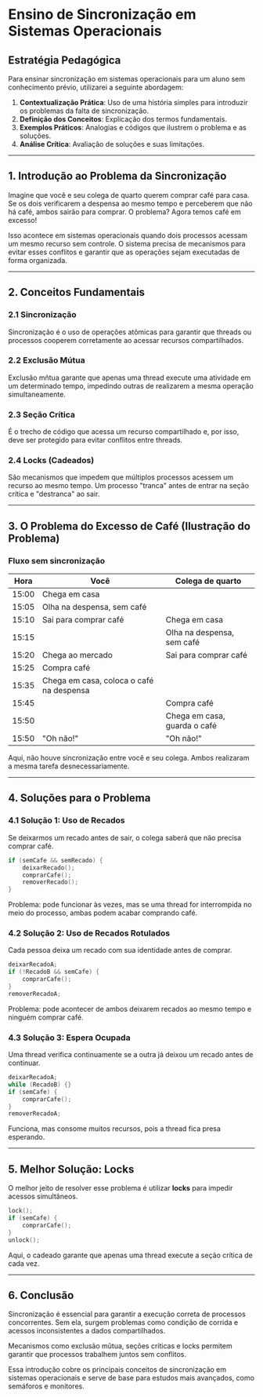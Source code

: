 # Ensino de Sincronização em Sistemas Operacionais

## Estratégia Pedagógica
Para ensinar sincronização em sistemas operacionais para um aluno sem conhecimento prévio, utilizarei a seguinte abordagem:
1. **Contextualização Prática**: Uso de uma história simples para introduzir os problemas da falta de sincronização.
2. **Definição dos Conceitos**: Explicação dos termos fundamentais.
3. **Exemplos Práticos**: Analogias e códigos que ilustrem o problema e as soluções.
4. **Análise Crítica**: Avaliação de soluções e suas limitações.

---

## 1. Introdução ao Problema da Sincronização
Imagine que você e seu colega de quarto querem comprar café para casa. Se os dois verificarem a despensa ao mesmo tempo e perceberem que não há café, ambos sairão para comprar. O problema? Agora temos café em excesso!

Isso acontece em sistemas operacionais quando dois processos acessam um mesmo recurso sem controle. O sistema precisa de mecanismos para evitar esses conflitos e garantir que as operações sejam executadas de forma organizada.

---

## 2. Conceitos Fundamentais

### **2.1 Sincronização**
Sincronização é o uso de operações atômicas para garantir que threads ou processos cooperem corretamente ao acessar recursos compartilhados.

### **2.2 Exclusão Mútua**
Exclusão mñtua garante que apenas uma thread execute uma atividade em um determinado tempo, impedindo outras de realizarem a mesma operação simultaneamente.

### **2.3 Seção Crítica**
É o trecho de código que acessa um recurso compartilhado e, por isso, deve ser protegido para evitar conflitos entre threads.

### **2.4 Locks (Cadeados)**
São mecanismos que impedem que múltiplos processos acessem um recurso ao mesmo tempo. Um processo "tranca" antes de entrar na seção crítica e "destranca" ao sair.

---

## 3. O Problema do Excesso de Café (Ilustração do Problema)
### **Fluxo sem sincronização**
| Hora  | Você                 | Colega de quarto  |
|-------|----------------------|------------------|
| 15:00 | Chega em casa       |                  |
| 15:05 | Olha na despensa, sem café |                |
| 15:10 | Sai para comprar café | Chega em casa |
| 15:15 |                      | Olha na despensa, sem café |
| 15:20 | Chega ao mercado    | Sai para comprar café |
| 15:25 | Compra café        |                 |
| 15:35 | Chega em casa, coloca o café na despensa | |
| 15:45 |                      | Compra café |
| 15:50 |                      | Chega em casa, guarda o café |
| 15:50 | "Oh não!"           | "Oh não!" |

Aqui, não houve sincronização entre você e seu colega. Ambos realizaram a mesma tarefa desnecessariamente.

---

## 4. Soluções para o Problema

### **4.1 Solução 1: Uso de Recados**
Se deixarmos um recado antes de sair, o colega saberá que não precisa comprar café.
```c
if (semCafe && semRecado) {
    deixarRecado();
    comprarCafe();
    removerRecado();
}
```
Problema: pode funcionar às vezes, mas se uma thread for interrompida no meio do processo, ambas podem acabar comprando café.

### **4.2 Solução 2: Uso de Recados Rotulados**
Cada pessoa deixa um recado com sua identidade antes de comprar.
```c
deixarRecadoA;
if (!RecadoB && semCafe) {
    comprarCafe();
}
removerRecadoA;
```
Problema: pode acontecer de ambos deixarem recados ao mesmo tempo e ninguém comprar café.

### **4.3 Solução 3: Espera Ocupada**
Uma thread verifica continuamente se a outra já deixou um recado antes de continuar.
```c
deixarRecadoA;
while (RecadoB) {}
if (semCafe) {
    comprarCafe();
}
removerRecadoA;
```
Funciona, mas consome muitos recursos, pois a thread fica presa esperando.

---

## 5. Melhor Solução: Locks
O melhor jeito de resolver esse problema é utilizar **locks** para impedir acessos simultâneos.
```c
lock();
if (semCafe) {
    comprarCafe();
}
unlock();
```
Aqui, o cadeado garante que apenas uma thread execute a seção crítica de cada vez.

---

## 6. Conclusão
Sincronização é essencial para garantir a execução correta de processos concorrentes. Sem ela, surgem problemas como condição de corrida e acessos inconsistentes a dados compartilhados.

Mecanismos como exclusão mûtua, seções críticas e locks permitem garantir que processos trabalhem juntos sem conflitos.

Essa introdução cobre os principais conceitos de sincronização em sistemas operacionais e serve de base para estudos mais avançados, como semáforos e monitores.


